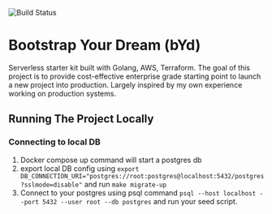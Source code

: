 ![Build Status](https://github.com/eddie023/bYd/actions/workflows/main.yml/badge.svg?branch=main)

# Bootstrap Your Dream (bYd)
Serverless starter kit built with Golang, AWS, Terraform. The goal of this project is to provide cost-effective enterprise grade starting point to launch a new project into production. Largely inspired by my own experience working on production systems.

## Running The Project Locally

### Connecting to local DB 
1. Docker compose up command will start a postgres db
2. export local DB config using `export DB_CONNECTION_URI="postgres://root:postgres@localhost:5432/postgres?sslmode=disable"` and run `make migrate-up` 
3. Connect to your postgres using psql command `psql --host localhost --port 5432 --user root --db postgres` and run your seed script. 

